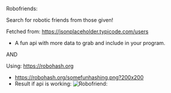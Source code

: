 Robofriends:

Search for robotic friends from those given!

Fetched from: https://jsonplaceholder.typicode.com/users

- A fun api with more data to grab and include in your program.

AND

Using: https://robohash.org

- https://robohash.org/somefunhashing.png?200x200
- Result if api is working:
  ![Robofriend:](https://robohash.org/somefunhashing.png?200x200)
